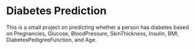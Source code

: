 # Diabetes Prediction
This is a small project on predicting whether a person has diabetes based on Pregnancies, Glucose, BloodPressure, SkinThickness, Insulin, BMI, DiabetesPedigreeFunction, and Age.
